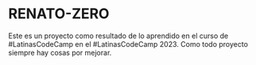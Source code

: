 # RENATO-ZERO
Este es un proyecto como resultado de lo aprendido en el curso de #LatinasCodeCamp en el #LatinasCodeCamp 2023.
Como todo proyecto siempre hay cosas por mejorar.
